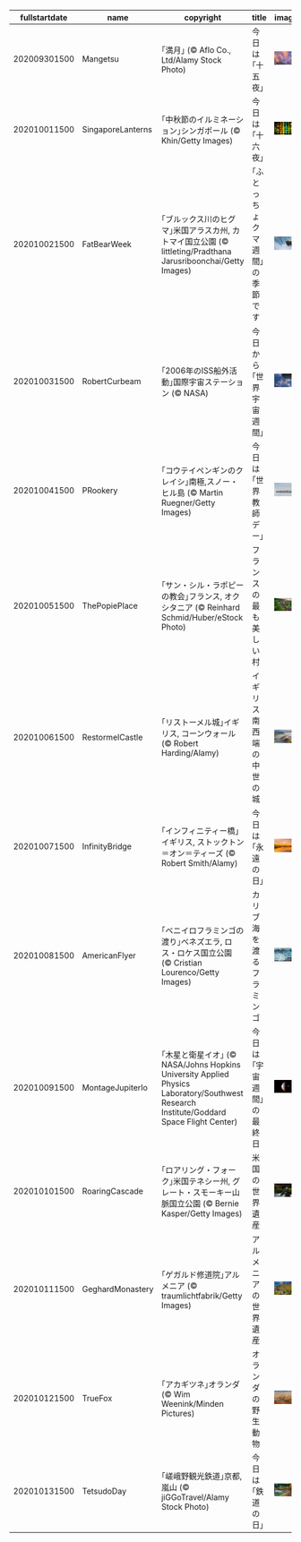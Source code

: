 |fullstartdate|name|copyright|title|image|
|--|--|--|--|--|
202009301500|Mangetsu|｢満月｣ (© Aflo Co., Ltd/Alamy Stock Photo)|今日は｢十五夜｣|![](/ja-JP/2020/10/202009301500Mangetsu.jpg)|
202010011500|SingaporeLanterns|｢中秋節のイルミネーション｣シンガポール (© Khin/Getty Images)|今日は｢十六夜｣|![](/ja-JP/2020/10/202010011500SingaporeLanterns.jpg)|
202010021500|FatBearWeek|｢ブルックス川のヒグマ｣米国アラスカ州, カトマイ国立公園 (© littleting/Pradthana Jarusriboonchai/Getty Images)|｢ふとっちょクマ週間｣の季節です|![](/ja-JP/2020/10/202010021500FatBearWeek.jpg)|
202010031500|RobertCurbeam|｢2006年のISS船外活動｣国際宇宙ステーション (© NASA)|今日から｢世界宇宙週間｣|![](/ja-JP/2020/10/202010031500RobertCurbeam.jpg)|
202010041500|PRookery|｢コウテイペンギンのクレイシ｣南極,スノー・ヒル島 (© Martin Ruegner/Getty Images)|今日は｢世界教師デー｣|![](/ja-JP/2020/10/202010041500PRookery.jpg)|
202010051500|ThePopiePlace|｢サン・シル・ラポピーの教会｣フランス, オクシタニア (© Reinhard Schmid/Huber/eStock Photo)|フランスの最も美しい村|![](/ja-JP/2020/10/202010051500ThePopiePlace.jpg)|
202010061500|RestormelCastle|｢リストーメル城｣イギリス, コーンウォール (© Robert Harding/Alamy)|イギリス南西端の中世の城|![](/ja-JP/2020/10/202010061500RestormelCastle.jpg)|
202010071500|InfinityBridge|｢インフィニティー橋｣イギリス, ストックトン＝オン＝ティーズ (© Robert Smith/Alamy)|今日は｢永遠の日｣|![](/ja-JP/2020/10/202010071500InfinityBridge.jpg)|
202010081500|AmericanFlyer|｢ベニイロフラミンゴの渡り｣ベネズエラ, ロス・ロケス国立公園 (© Cristian Lourenco/Getty Images)|カリブ海を渡るフラミンゴ|![](/ja-JP/2020/10/202010081500AmericanFlyer.jpg)|
202010091500|MontageJupiterIo|｢木星と衛星イオ｣ (© NASA/Johns Hopkins University Applied Physics Laboratory/Southwest Research Institute/Goddard Space Flight Center)|今日は｢宇宙週間｣の最終日|![](/ja-JP/2020/10/202010091500MontageJupiterIo.jpg)|
202010101500|RoaringCascade|｢ロアリング・フォーク｣米国テネシー州, グレート・スモーキー山脈国立公園 (© Bernie Kasper/Getty Images)|米国の世界遺産|![](/ja-JP/2020/10/202010101500RoaringCascade.jpg)|
202010111500|GeghardMonastery|｢ゲガルド修道院｣アルメニア (© traumlichtfabrik/Getty Images)|アルメニアの世界遺産|![](/ja-JP/2020/10/202010111500GeghardMonastery.jpg)|
202010121500|TrueFox|｢アカギツネ｣オランダ (© Wim Weenink/Minden Pictures)|オランダの野生動物|![](/ja-JP/2020/10/202010121500TrueFox.jpg)|
202010131500|TetsudoDay|｢嵯峨野観光鉄道｣京都, 嵐山 (© jiGGoTravel/Alamy Stock Photo)|今日は｢鉄道の日｣|![](/ja-JP/2020/10/202010131500TetsudoDay.jpg)|
